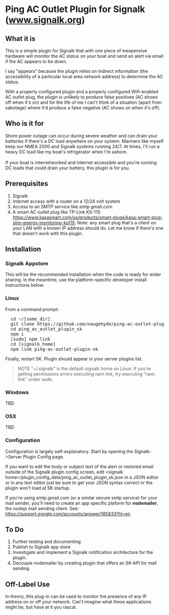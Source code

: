 # Ping AC Outlet Plugin for Signalk (www.signalk.org)

## What it is

This is a simple plugin for Signalk that with one piece of inexpensive hardware will monitor the AC status on your boat and send an alert via email if the AC appears to be down.<br>

I say "appears" because the plugin relies on indirect information (the accessibility of a particular local area network address) to determine the AC status.<br> 

With a properly configured plugin and a properly configured Wifi-enabled AC outlet plug, the plugin is unlikely to produce false positives (AC shows off when it's on) and for the life of me I can't think of a situation (apart from sabotage) where it'd produce a false negative (AC shows on when it's off).

## Who is it for

Shore power outage can occur during severe weather and can drain your batteries if there's a DC load anywhere on your system. Mariners like myself keep our NMEA 2000 and Signalk systems running 24/7. At times, I'll run a heavy DC load like my boat's refrigerator when I'm ashore. <br>
<br>
If your boat is internetworked and Internet accessible and you're running DC loads that could drain your battery, this plugin is for you. <br>

## Prerequisites

1) Signalk<br>
2) Internet access with a router on a 12/24 volt system<br>
3) Access to an SMTP service like smtp.gmail.com<br>
4) A smart AC outlet plug like TP-Link KS-115. https://www.kasasmart.com/us/products/smart-plugs/kasa-smart-plug-slim-energy-monitoring-kp115. Note: any smart plug that's a client on your LAN with a known IP address should do. Let me know if there's one that doesn't work with this plugin.<br>

## Installation

### Signalk Appstore
This will be the recommended installation when the code is ready for wider sharing. In the meantime, use the platform-specific developer install instructions below.

### Linux
From a command prompt:<br>

<pre>  cd ~/[some_dir]
  git clone https://github.com/naugehyde/ping-ac-outlet-plugin-sk
  cd ping_ac_outlet_plugin_sk
  npm i
  [sudo] npm link
  cd [signalk_home] 
  npm link ping-ac-outlet-plugin-sk</pre>

Finally, restart SK. Plugin should appear in your server plugins list.<br>

> NOTE "~/.signalk" is the default signalk home on Linux. If you're 
> getting permissions errors executing npm link, try executing "npm link" under sudo.

### Windows
TBD

### OSX
TBD

### Configuration

Configuration is largely self-explanatory. Start by opening the Signalk->Server Plugin Config page.<br>

If you want to edit the body or subject text of the alert or restored email outside of the Signalk plugin config screen, edit \<signalk home\>/plugin_config_data/ping_ac_outlet_plugin_sk.json in a JSON editor or in any text editor just be sure to get your JSON syntax correct or the plugin won't load at SK startup.<br>

If you're using smtp.gmail.com (or a similar secure smtp service) for your mail sender, you'll need to create an app specific plaform for **nodemailer**, the nodejs mail sending client. See: https://support.google.com/accounts/answer/185833?hl=en<br>

## To Do

1) Further testing and documenting<br>
2) Publish to Signalk app store<br>
3) Investigate and implement a Signalk notification architecture for the plugin.<br>
4) Decouple nodemailer by creating plugin that offers an SK-API for mail sending

## Off-Label Use

In theory, this plug-in can be used to monitor the presence of any IP address on or off your network. Can't imagine what these applications might be, but have at it you rascal.<br>
